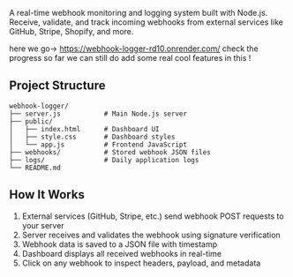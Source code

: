 A real-time webhook monitoring and logging system built with Node.js. Receive, validate, and track incoming webhooks from external services like GitHub, Stripe, Shopify, and more.

here we go-> https://webhook-logger-rd10.onrender.com/
check the progress so far we can still do add some real cool features in this !

## Project Structure
```
webhook-logger/
├── server.js           # Main Node.js server
├── public/
│   ├── index.html      # Dashboard UI
│   ├── style.css       # Dashboard styles
│   └── app.js          # Frontend JavaScript
├── webhooks/           # Stored webhook JSON files
├── logs/               # Daily application logs
└── README.md
```

## How It Works

1. External services (GitHub, Stripe, etc.) send webhook POST requests to your server
2. Server receives and validates the webhook using signature verification
3. Webhook data is saved to a JSON file with timestamp
4. Dashboard displays all received webhooks in real-time
5. Click on any webhook to inspect headers, payload, and metadata
